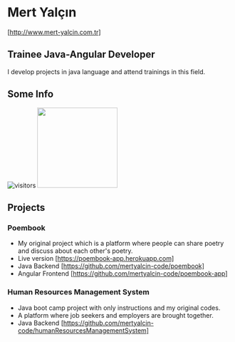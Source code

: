 # Mert Yalçın
[http://www.mert-yalcin.com.tr]
## Trainee Java-Angular Developer
I develop projects in java language and attend trainings in this field.
## Some Info
![visitors](https://visitor-badge.glitch.me/badge?page_id=page.id)
<img height="180em" src="https://github-readme-stats.vercel.app/api?username=Gapur&show_icons=true&hide_border=true&&count_private=true&include_all_commits=true" />
## Projects  
### Poembook
- My original project which is a platform where people can share poetry and discuss about each other's poetry. 
- Live version [https://poembook-app.herokuapp.com]
- Java Backend [https://github.com/mertyalcin-code/poembook]
- Angular Frontend [https://github.com/mertyalcin-code/poembook-app]

### Human Resources Management System
- Java boot camp project with only instructions and my original codes.
- A platform where job seekers and employers are brought together.
- Java Backend [https://github.com/mertyalcin-code/humanResourcesManagementSystem]

